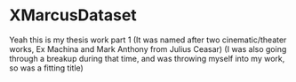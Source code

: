 # XMarcusDataset
Yeah this is my thesis work part 1 (It was named after two cinematic/theater works, Ex Machina and Mark Anthony from Julius Ceasar) (I was also going through a breakup during that time, and was throwing myself into my work, so was a fitting title)
